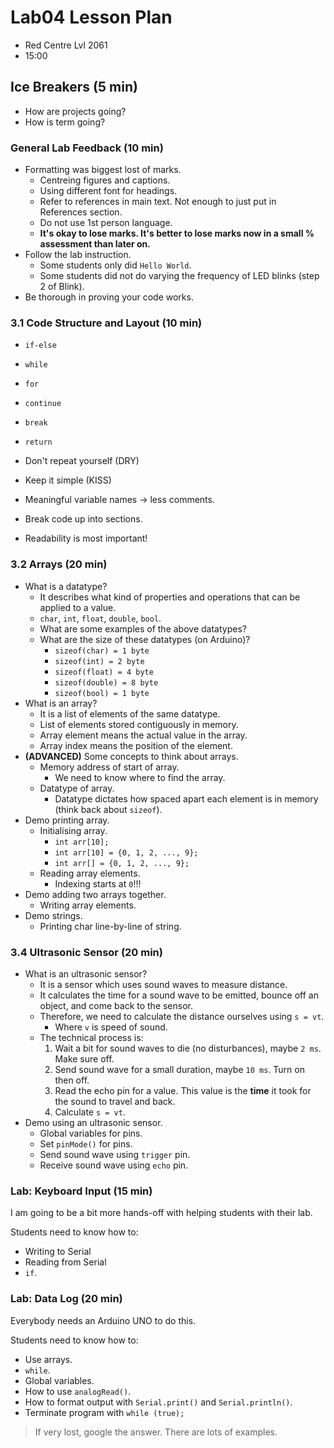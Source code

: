 # Lab04 Lesson Plan

- Red Centre Lvl 2061
- 15:00

## Ice Breakers (5 min)

- How are projects going?
- How is term going?

### General Lab Feedback (10 min)

- Formatting was biggest lost of marks.
    - Centreing figures and captions.
    - Using different font for headings.
    - Refer to references in main text. Not enough to just put in References section.
    - Do not use 1st person language.
    - **It's okay to lose marks. It's better to lose marks now in a small % assessment than later on.**
- Follow the lab instruction.
    - Some students only did `Hello World`.
    - Some students did not do varying the frequency of LED blinks (step 2 of Blink).
- Be thorough in proving your code works.

### 3.1 Code Structure and Layout (10 min)

- `if-else`
- `while`
- `for`
- `continue`
- `break`
- `return`

- Don't repeat yourself (DRY)
- Keep it simple (KISS)
- Meaningful variable names -> less comments.
- Break code up into sections.
- Readability is most important!

### 3.2 Arrays (20 min)

- What is a datatype?
    - It describes what kind of properties and operations that can be applied to a value.
    - `char`, `int`, `float`, `double`, `bool`.
    - What are some examples of the above datatypes?
    - What are the size of these datatypes (on Arduino)?
        - `sizeof(char) = 1 byte`
        - `sizeof(int) = 2 byte`
        - `sizeof(float) = 4 byte`
        - `sizeof(double) = 8 byte`
        - `sizeof(bool) = 1 byte`
- What is an array?
    - It is a list of elements of the same datatype.
    - List of elements stored contiguously in memory.
    - Array element means the actual value in the array.
    - Array index means the position of the element.
- **(ADVANCED)** Some concepts to think about arrays.
    - Memory address of start of array.
        - We need to know where to find the array.
    - Datatype of array.
        - Datatype dictates how spaced apart each element is in memory (think back about `sizeof`).
- Demo printing array.
    - Initialising array.
        - `int arr[10];`
        - `int arr[10] = {0, 1, 2, ..., 9};`
        - `int arr[] = {0, 1, 2, ..., 9};`
    - Reading array elements.
        - Indexing starts at `0`!!!
- Demo adding two arrays together.
    - Writing array elements.
- Demo strings.
    - Printing char line-by-line of string.

### 3.4 Ultrasonic Sensor (20 min)

- What is an ultrasonic sensor?
    - It is a sensor which uses sound waves to measure distance.
    - It calculates the time for a sound wave to be emitted, bounce off an object, and come back to the sensor.
    - Therefore, we need to calculate the distance ourselves using `s = vt`.
        - Where `v` is speed of sound.
    - The technical process is:
        1. Wait a bit for sound waves to die (no disturbances), maybe `2 ms`. Make sure off.
        1. Send sound wave for a small duration, maybe `10 ms`. Turn on then off.
        1. Read the echo pin for a value. This value is the **time** it took for the sound to travel and back.
        1. Calculate `s = vt`.
- Demo using an ultrasonic sensor.
    - Global variables for pins.
    - Set `pinMode()` for pins.
    - Send sound wave using `trigger` pin.
    - Receive sound wave using `echo` pin.

### Lab: Keyboard Input (15 min)

I am going to be a bit more hands-off with helping students with their lab.

Students need to know how to:
- Writing to Serial
- Reading from Serial
- `if`.

### Lab: Data Log (20 min)

Everybody needs an Arduino UNO to do this.

Students need to know how to:
- Use arrays.
- `while`.
- Global variables.
- How to use `analogRead()`.
- How to format output with `Serial.print()` and `Serial.println()`.
- Terminate program with `while (true);`

> If very lost, google the answer. There are lots of examples.
